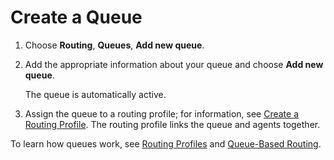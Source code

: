 # Create a Queue<a name="create-queue"></a>

1. Choose **Routing**, **Queues**, **Add new queue**\.

1. Add the appropriate information about your queue and choose **Add new queue**\.

   The queue is automatically active\.

1. Assign the queue to a routing profile; for information, see [Create a Routing Profile](routing-profiles.md)\. The routing profile links the queue and agents together\.

To learn how queues work, see [Routing Profiles](concepts-routing.md) and [Queue\-Based Routing](concepts-queue-based-routing.md)\.